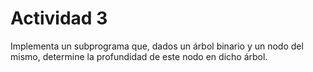 # Actividad 3
Implementa un subprograma que, dados un árbol binario y un nodo del mismo, determine la profundidad de este nodo en dicho árbol. 
